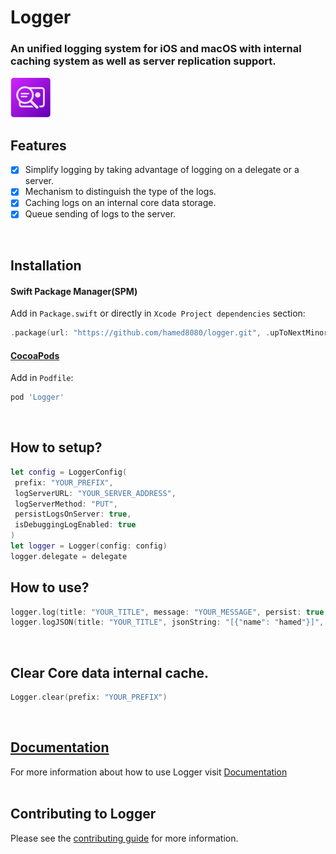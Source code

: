 # Logger
### An unified logging system for iOS and macOS with internal caching system as well as server replication support.
<img src="https://github.com/hamed8080/logger/raw/main/images/icon.png"  width="64" height="64">
<br />

## Features

- [x] Simplify logging by taking advantage of logging on a delegate or a server.
- [x] Mechanism to distinguish the type of the logs.
- [x] Caching logs on an internal core data storage.
- [x] Queue sending of logs to the server.
<br/>

## Installation

#### Swift Package Manager(SPM) 

Add in `Package.swift` or directly in `Xcode Project dependencies` section:

```swift
.package(url: "https://github.com/hamed8080/logger.git", .upToNextMinor(from: "1.0.0")),
```

#### [CocoaPods](https://cocoapods.org) 

Add in `Podfile`:

```ruby
pod 'Logger'
```
<br/>

## How to setup? 

```swift
let config = LoggerConfig(
 prefix: "YOUR_PREFIX",
 logServerURL: "YOUR_SERVER_ADDRESS",
 logServerMethod: "PUT",
 persistLogsOnServer: true,
 isDebuggingLogEnabled: true
)
let logger = Logger(config: config)
logger.delegate = delegate
```

## How to use? 
```swift
logger.log(title: "YOUR_TITLE", message: "YOUR_MESSAGE", persist: true, type: .internalLog)
logger.logJSON(title: "YOUR_TITLE", jsonString: "[{"name": "hamed"}]", persist: false, type: .received)
```
<br/>

## Clear Core data internal cache. 
```swift
Logger.clear(prefix: "YOUR_PREFIX")
```
<br/>

## [Documentation](https://hamed8080.gitlab.io/logger/documentation/logger/)
For more information about how to use Logger visit [Documentation](https://hamed8080.gitlab.io/logger/documentation/logger/) 
<br/>
<br/>

## Contributing to Logger
Please see the [contributing guide](/CONTRIBUTING.md) for more information.

<!-- Copyright (c) 2021-2022 Apple Inc and the Swift Project authors. All Rights Reserved. -->

